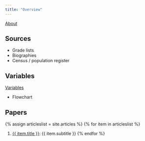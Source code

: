 ```yaml
---
title: "Overview"
---
```


[About](about)

## Sources
- Grade lists
- Biographies
- Census / population register

## Variables
[Variables](variables)
- Flowchart

## Papers
{% assign articleslist = site.articles %}
{% for item in articleslist %}
  1. <a href="{{ site.baseurl }}{{ item.url }}">{{ item.title }}</a>: {{ item.subtitle }}
{% endfor %}
